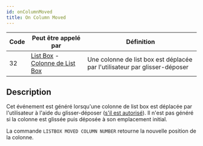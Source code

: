```yaml
---
id: onColumnMoved
title: On Column Moved
---
```


| Code | Peut être appelé par                                                                                                  | Définition                                                                 |
| ---- | --------------------------------------------------------------------------------------------------------------------- | -------------------------------------------------------------------------- |
| 32   | [List Box](FormObjects/listbox_overview.md) - [Colonne de List Box](FormObjects/listbox_overview.md#list-box-columns) | Une colonne de list box est déplacée par l'utilisateur par glisser-déposer |


## Description

Cet événement est généré lorsqu'une colonne de list box est déplacée par l'utilisateur à l'aide du glisser-déposer ([s'il est autorisé](FormObjects/propertiesListBox.html#locked-columns-and-static-columns)). Il n'est pas généré si la colonne est glissée puis déposée à son emplacement initial.

La commande `LISTBOX MOVED COLUMN NUMBER` retourne la nouvelle position de la colonne. 